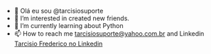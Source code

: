 - 👋 Olá eu sou @tarcisiosuporte
- 👀 I’m interested in created new friends.
- 🌱 I’m currently learning about Python
- 📫 How to reach me tarcisiosuporte@yahoo.com.br and Linkedin [Tarcisio Frederico no Linkedin ](https://www.linkedin.com/in/tarcísio-frederico-do-rosário-almeida-07269057/)




<!---
tarcisiosuporte/tarcisiosuporte is a ✨ special ✨ repository because its
`README.md` (this file) appears on your GitHub profile.
You can click the Preview link to take a look at your changes.
--->
